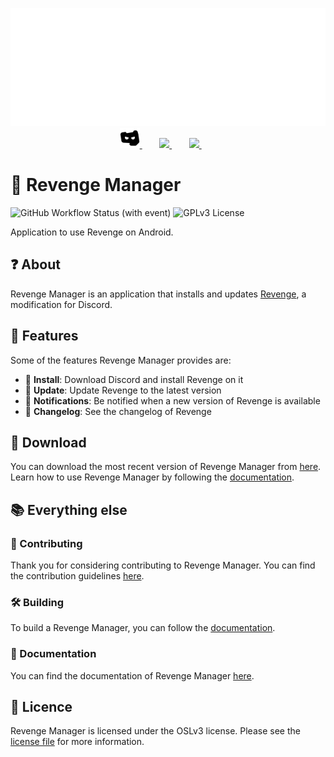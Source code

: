 <p align="center">
  <picture>
    <source
      media="(prefers-color-scheme: dark)"
      srcset="assets/wordmark/wordmark+slogan-light.svg"
    >
    <img 
      src="assets/wordmark/wordmark+slogan-dark.svg"
    >
  </picture>
  <br>
  <a href="https://revenge-mod.github.io/">
       <picture>
           <source height="32px" media="(prefers-color-scheme: dark)" srcset="assets/logo/logo-dark.svg" />
           <img height="32px" src="assets/logo/logo-light.svg" />
       </picture>
   </a>&nbsp;&nbsp;&nbsp;&nbsp;&nbsp;&nbsp;
   <a href="https://discord.com/invite/ddcQf3s2Uq">
       <picture>
           <source height="32px" media="(prefers-color-scheme: dark)" srcset="https://user-images.githubusercontent.com/13122796/178032563-d4e084b7-244e-4358-af50-26bde6dd4996.png" />
           <img height="32px" src="https://user-images.githubusercontent.com/13122796/178032563-d4e084b7-244e-4358-af50-26bde6dd4996.png" />
       </picture>
   </a>&nbsp;&nbsp;&nbsp;&nbsp;&nbsp;&nbsp;
   <a href="https://github.com/revenge-mod">
       <picture>
           <source height="32px" media="(prefers-color-scheme: dark)" srcset="https://i.ibb.co/dMMmCrW/Git-Hub-Mark.png" />
           <img height="32px" src="https://i.ibb.co/9wV3HGF/Git-Hub-Mark-Light.png" />
       </picture>
   </a>&nbsp;&nbsp;&nbsp;&nbsp;&nbsp;&nbsp;

   </a>
</p>

# 💊 Revenge Manager

![GitHub Workflow Status (with event)](https://img.shields.io/github/actions/workflow/status/revenge-mod/revenvemanager/release.yml)
![GPLv3 License](https://img.shields.io/badge/License-OSL%20v3-yellow.svg)

Application to use Revenge on Android.

## ❓ About

Revenge Manager is an application that installs and updates [Revenge](https://github.com/revenge-mod/revenge),
a modification for Discord.

## 💪 Features

Some of the features Revenge Manager provides are:

- 📲 **Install**: Download Discord and install Revenge on it
- 🔁 **Update**: Update Revenge to the latest version
- 🔔 **Notifications**: Be notified when a new version of Revenge is available
- 📃 **Changelog**: See the changelog of Revenge

## 🔽 Download

You can download the most recent version of Revenge Manager from
[here](https://github.com/revenge-mod/revenge-manager/releases/latest).  
Learn how to use Revenge Manager by following the [documentation](/docs).

## 📚 Everything else

### 📙 Contributing

Thank you for considering contributing to Revenge Manager.
You can find the contribution guidelines [here](CONTRIBUTING.md).

### 🛠️ Building

To build a Revenge Manager, you can follow the [documentation](/docs).

### 📃 Documentation

You can find the documentation of Revenge Manager [here](/docs).

## 📜 Licence

Revenge Manager is licensed under the OSLv3 license. Please see the [license file](LICENSE) for more information.